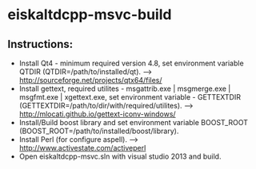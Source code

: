 # eiskaltdcpp-msvc-build

## Instructions: ##

- Install Qt4 - minimum required version 4.8, set environment variable QTDIR (QTDIR=/path/to/installed/qt).
        --> http://sourceforge.net/projects/qtx64/files/
- Install gettext, required utilites - msgattrib.exe | msgmerge.exe | msgfmt.exe | xgettext.exe, set environment variable
        - GETTEXTDIR (GETTEXTDIR=/path/to/dir/with/required/utilites). --> http://mlocati.github.io/gettext-iconv-windows/
- Install/Build boost library and set environment variable BOOST_ROOT (BOOST_ROOT=/path/to/installed/boost/library).
- Install Perl (for configure aspell). --> http://www.activestate.com/activeperl
- Open eiskaltdcpp-msvc.sln with visual studio 2013 and build.
